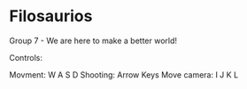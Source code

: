 # Filosaurios
Group 7 - We are here to make a better world!


Controls:

Movment: W A S D
Shooting: Arrow Keys
Move camera: I J K L
